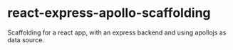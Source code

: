 react-express-apollo-scaffolding
================================
Scaffolding for a react app, with an express backend and using apollojs as data source.
